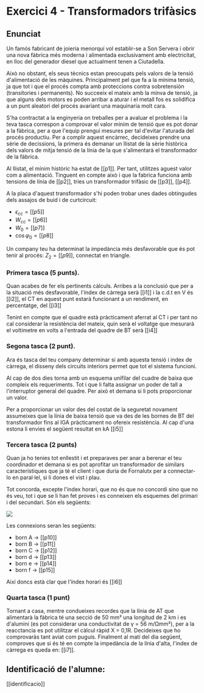 # Exercici 4 - Transformadors trifàsics

## Enunciat

Un famós fabricant de joieria menorquí vol establir-se a Son Servera 
i obrir una nova fàbrica més moderna i alimentada exclusivament amb
electricitat, en lloc del generador diesel que actualment tenen a 
Ciutadella.

Això no obstant, els seus tècnics estan preocupats pels valors de la
tensió d'alimentació de les màquines. Principalment pel que fa a la 
mínima tensió, ja que tot i que el procés compta amb proteccions contra 
sobretensión (transitories i permanents).
No succeeix el mateix amb la minva de tensió, ja que alguns dels 
motors es poden arribar a aturar i el metall fos es solidifica a un punt
aleatori del procés avariant una maquinaria molt cara.

S'ha contractat a la enginyeria on treballes per a avaluar el 
problema i la teva tasca correspon a comprovar el valor mínim de tensió
que es pot donar a la fàbrica, per a que l'equip prengui mesures per
tal d'evitar l'aturada del procés productiu.
Per a complir aquest encàrrec, decideixes prendre una sèrie de
decissions, la primera és demanar un llistat de la sèrie històrica dels
valors de mitja tensió de la línia de la que s'alimentarà el 
transformador de la fàbrica.

Al llistat, el mínim històric ha estat de [[p1]]. Per 
tant, utilitzes aguest valor com a alimentació. Tinguent en compte això 
i que la fabrica funciona amb tensions de línia de [[p2]], tries un
transformador trifàsic de [[p3]], [[p4]].

A la placa d'aquest transformador s'hi poden trobar unes dades
obtingudes dels assajos de buid i de curtcircuit:

- $\epsilon_{cc} = [[p5]]$
- $W_{cc} = [[p6]]$
- $W_0 = [[p7]]$
- $\cos\varphi_0 = [[p8]]$

Un company teu ha determinat la impedància més desfavorable que és pot
tenir al procés: $Z_2 = [[p9]]$, connectat en triangle.


### Primera tasca (5 punts). 

Quan acabes de fer els pertinents càlculs. Arribes a la conclusió que
per a la situació més desfavorable, l'índex de càrrega serà [[i1]] i 
la c.d.t en V és [[i2]], el CT en aquest punt estarà funcionant a un 
rendiment, en percentatge, del [[i3]]

Tenint en compte que el quadre està pràcticament aferrat al CT i per
tant no cal considerar la resistència del mateix, quin serà el voltatge
que mesurarà el voltimetre en volts a l'entrada del quadre de BT serà 
[[i4]]

### Segona tasca (2 punt).

Ara és tasca del teu company determinar si amb aquesta tensió i index
de càrrega, el disseny dels circuits interiors permet que tot el
sistema funcioni.

Al cap de dos dies torna amb un esquema unifilar del cuadre de baixa
que compleix els requeriments. Tot i que li falta assignar un poder de
tall a l'interruptor general del quadre. Per això et demana si li pots
proporcionar un valor.

Per a proporcionar un valor des del costat de la seguretat novament 
assumeixes que la línia de baixa tensió que va des de les bornes de BT
del transformador fins al IGA pràcticament no ofereix resistència. 
Al cap d'una estona li envies el següent resultat en kA [[i5]]

### Tercera tasca (2 punts)

Quan ja ho tenies tot enllestit i et preparaves per anar a berenar el
teu coordinador et demana si es pot aprofitar un transformador de
similars característiques que ja té el client i que duria de Fornalutx
per a connectar-lo en paral·lel, si li dones el vist i plau.

Tot concorda, excepte l'index horari, que no és que no concordi sino
que no és veu, tot i que se li han fet proves i es conneixen els 
esquemes del primari i del secundari. Són els següents:

![](img/index_horari.png)

Les connexions seran les següents:
- born A → [[p10]]
- born B → [[p11]]
- born C → [[p12]]
- born d → [[p13]]
- born e → [[p14]]
- born f → [[p15]]

Així doncs està clar que l'índex horari és [[i6]]

### Quarta tasca (1 punt)

Tornant a casa, mentre condueixes recordes que la línia de AT que
alimentarà la fàbrica té una secció de 50 mm² una longitud de 
2 km i es d'alumini (es pot considerar una conductivitat de 
γ = 56 m/Ωmm²), per a la reacctancia es pot
utilitzar el càlcul ràpid X = 0,1R. Decideixes que ho comprovaràs
tant aviat com puguis. Finalment al matí del dia següent, 
comproves que si és té en compte la impedància de la línia d'alta,
l'index de càrrega es queda en: [[i7]].

## Identificació de l'alumne:

[[identificacio]]
